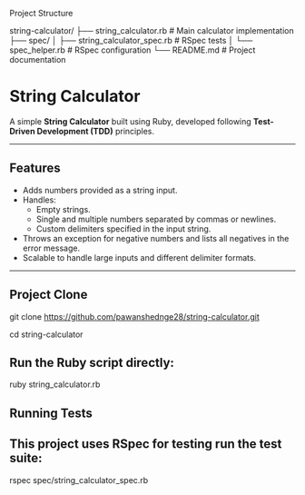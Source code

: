 Project Structure

string-calculator/
├── string_calculator.rb         # Main calculator implementation
├── spec/
│   ├── string_calculator_spec.rb # RSpec tests
│   └── spec_helper.rb           # RSpec configuration
└── README.md                    # Project documentation



# String Calculator

A simple **String Calculator** built using Ruby, developed following **Test-Driven Development (TDD)** principles.

---

## Features

- Adds numbers provided as a string input.
- Handles:
  - Empty strings.
  - Single and multiple numbers separated by commas or newlines.
  - Custom delimiters specified in the input string.
- Throws an exception for negative numbers and lists all negatives in the error message.
- Scalable to handle large inputs and different delimiter formats.

---

## Project Clone
git clone https://github.com/pawanshednge28/string-calculator.git

cd string-calculator



## Run the Ruby script directly:

ruby string_calculator.rb


## Running Tests
## This project uses RSpec for testing run the test suite:

rspec spec/string_calculator_spec.rb
